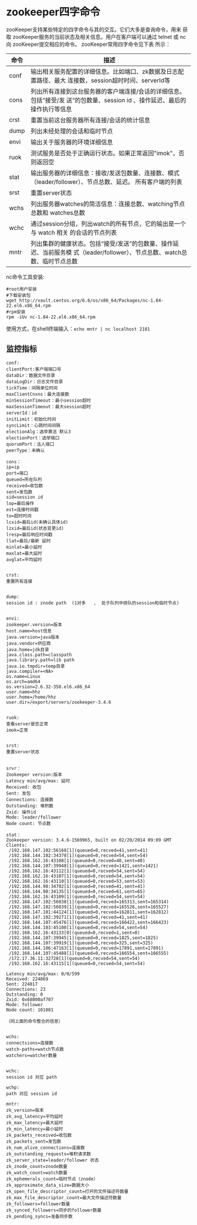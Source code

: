 # zookeeper四字命令

zooKeeper支持某些特定的四字命令与其的交互。它们大多是查询命令，用来 获取 zooKeeper服务的当前状态及相关信息。用户在客户端可以通过 telnet 或 nc 向 zooKeeper提交相应的命令。 zooKeeper常用四字命令见下表 所示：

| 命令 | 描述                                                         |
| ---- | ------------------------------------------------------------ |
| conf | 输出相关服务配置的详细信息。比如端口、zk数据及日志配置路径、最大 连接数，session超时时间、serverId等 |
| cons | 列出所有连接到这台服务器的客户端连接/会话的详细信息。包括“接受/发 送”的包数量、session id 、操作延迟、最后的操作执行等信息 |
| crst | 重置当前这台服务器所有连接/会话的统计信息                    |
| dump | 列出未经处理的会话和临时节点                                 |
| envi | 输出关于服务器的环境详细信息                                 |
| ruok | 测试服务是否处于正确运行状态。如果正常返回"imok"，否则返回空 |
| stat | 输出服务器的详细信息：接收/发送包数量、连接数、模式 （leader/follower）、节点总数、延迟。 所有客户端的列表 |
| srst | 重置server状态                                               |
| wchs | 列出服务器watches的简洁信息：连接总数、watching节点总数和 watches总数 |
| wchc | 通过session分组，列出watch的所有节点，它的输出是一个与 watch 相关 的会话的节点列表 |
| mntr | 列出集群的健康状态。包括“接受/发送”的包数量、操作延迟、当前服务模 式（leader/follower）、节点总数、watch总数、临时节点总数 |

nc命令工具安装:

```
#root用户安装
#下载安装包
wget http://vault.centos.org/6.6/os/x86_64/Packages/nc-1.84-
22.el6.x86_64.rpm
#rpm安装
rpm -iUv nc-1.84-22.el6.x86_64.rpm
```

使用方式，在shell终端输入：`echo mntr | nc localhost 2181`



## 监控指标

```sell
conf:
clientPort:客户端端口号 
dataDir：数据文件目录
dataLogDir：日志文件目录  
tickTime：间隔单位时间
maxClientCnxns：最大连接数  
minSessionTimeout：最小session超时
maxSessionTimeout：最大session超时  
serverId：id  
initLimit：初始化时间  
syncLimit：心跳时间间隔  
electionAlg：选举算法 默认3  
electionPort：选举端口  
quorumPort：法人端口  
peerType：未确认

cons：
ip=ip
port=端口
queued=所在队列
received=收包数
sent=发包数
sid=session id
lop=最后操作
est=连接时间戳
to=超时时间
lcxid=最后id(未确认具体id)
lzxid=最后id(状态变更id)
lresp=最后响应时间戳
llat=最后/最新 延时
minlat=最小延时
maxlat=最大延时
avglat=平均延时


crst:
重置所有连接


dump:
session id : znode path  (1对多   ,  处于队列中排队的session和临时节点)


envi:
zookeeper.version=版本
host.name=host信息
java.version=java版本
java.vendor=供应商
java.home=jdk目录
java.class.path=classpath
java.library.path=lib path
java.io.tmpdir=temp目录
java.compiler=<NA>
os.name=Linux
os.arch=amd64
os.version=2.6.32-358.el6.x86_64
user.name=hhz
user.home=/home/hhz
user.dir=/export/servers/zookeeper-3.4.6


ruok:
查看server是否正常
imok=正常


srst:
重置server状态


srvr：
Zookeeper version:版本
Latency min/avg/max: 延时
Received: 收包
Sent: 发包
Connections: 连接数
Outstanding: 堆积数
Zxid: 操作id
Mode: leader/follower
Node count: 节点数

stat：
Zookeeper version: 3.4.6-1569965, built on 02/20/2014 09:09 GMT
Clients:
 /192.168.147.102:56168[1](queued=0,recved=41,sent=41)
 /192.168.144.102:34378[1](queued=0,recved=54,sent=54)
 /192.168.162.16:43108[1](queued=0,recved=40,sent=40)
 /192.168.144.107:39948[1](queued=0,recved=1421,sent=1421)
 /192.168.162.16:43112[1](queued=0,recved=54,sent=54)
 /192.168.162.16:43107[1](queued=0,recved=54,sent=54)
 /192.168.162.16:43110[1](queued=0,recved=53,sent=53)
 /192.168.144.98:34702[1](queued=0,recved=41,sent=41)
 /192.168.144.98:34135[1](queued=0,recved=61,sent=65)
 /192.168.162.16:43109[1](queued=0,recved=54,sent=54)
 /192.168.147.102:56038[1](queued=0,recved=165313,sent=165314)
 /192.168.147.102:56039[1](queued=0,recved=165526,sent=165527)
 /192.168.147.101:44124[1](queued=0,recved=162811,sent=162812)
 /192.168.147.102:39271[1](queued=0,recved=41,sent=41)
 /192.168.144.107:45476[1](queued=0,recved=166422,sent=166423)
 /192.168.144.103:45100[1](queued=0,recved=54,sent=54)
 /192.168.162.16:43133[0](queued=0,recved=1,sent=0)
 /192.168.144.107:39945[1](queued=0,recved=1825,sent=1825)
 /192.168.144.107:39919[1](queued=0,recved=325,sent=325)
 /192.168.144.106:47163[1](queued=0,recved=17891,sent=17891)
 /192.168.144.107:45488[1](queued=0,recved=166554,sent=166555)
 /172.17.36.11:32728[1](queued=0,recved=54,sent=54)
 /192.168.162.16:43115[1](queued=0,recved=54,sent=54)

Latency min/avg/max: 0/0/599
Received: 224869
Sent: 224817
Connections: 23
Outstanding: 0
Zxid: 0x68000af707
Mode: follower
Node count: 101081

（同上面的命令整合的信息）


wchs:
connectsions=连接数
watch-paths=watch节点数
watchers=watcher数量


wchc:
session id 对应 path

wchp:
path 对应 session id

mntr:
zk_version=版本
zk_avg_latency=平均延时
zk_max_latency=最大延时
zk_min_latency=最小延时
zk_packets_received=收包数  
zk_packets_sent=发包数
zk_num_alive_connections=连接数
zk_outstanding_requests=堆积请求数
zk_server_state=leader/follower 状态
zk_znode_count=znode数量
zk_watch_count=watch数量
zk_ephemerals_count=临时节点（znode）
zk_approximate_data_size=数据大小
zk_open_file_descriptor_count=打开的文件描述符数量
zk_max_file_descriptor_count=最大文件描述符数量
zk_followers=follower数量
zk_synced_followers=同步的follower数量
zk_pending_syncs=准备同步数
```

